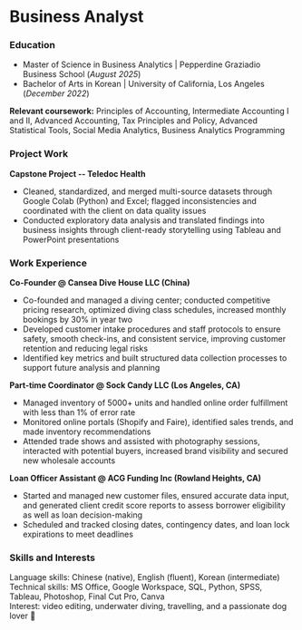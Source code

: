 # Business Analyst  


### Education  
- Master of Science in Business Analytics  |  Pepperdine Graziadio Business School (_August 2025_)
- Bachelor of Arts in Korean  |  University of California, Los Angeles (_December 2022_)


**Relevant coursework:** Principles of Accounting, Intermediate Accounting I and II, Advanced Accounting, Tax Principles and Policy, Advanced Statistical Tools, Social Media Analytics, Business Analytics Programming

### Project Work
**Capstone Project -- Teledoc Health**
  - Cleaned, standardized, and merged multi-source datasets through Google Colab (Python) and Excel; flagged inconsistencies and coordinated with the client on data quality issues
  - Conducted exploratory data analysis and translated findings into business insights through client-ready storytelling using Tableau and PowerPoint presentations


### Work Experience  
**Co-Founder @ Cansea Dive House LLC (China)**
  - Co-founded and managed a diving center; conducted competitive pricing research, optimized diving class schedules, increased monthly bookings by 30% in year two
  - Developed customer intake procedures and staff protocols to ensure safety, smooth check-ins, and consistent service, improving customer retention and reducing legal risks
  - Identified key metrics and built structured data collection processes to support future analysis and planning

**Part-time Coordinator @ Sock Candy LLC (Los Angeles, CA)**
  - Managed inventory of 5000+ units and handled online order fulfillment with less than 1% of error rate
  - Monitored online portals (Shopify and Faire), identified sales trends, and made inventory recommendations
  - Attended trade shows and assisted with photography sessions, interacted with potential buyers, increased brand visibility and secured new wholesale accounts

**Loan Officer Assistant @ ACG Funding Inc (Rowland Heights, CA)**
  - Started and managed new customer files, ensured accurate data input, and generated client credit score reports to assess borrower eligibility as well as loan decision-making
  - Scheduled and tracked closing dates, contingency dates, and loan lock expirations to meet deadlines


### Skills and Interests
Language skills: Chinese (native), English (fluent), Korean (intermediate)  
Technical skills: MS Office, Google Workspace, SQL, Python, SPSS, Tableau, Photoshop, Final Cut Pro, Canva  
Interest: video editing, underwater diving, travelling, and a passionate dog lover 🐾  
